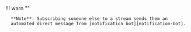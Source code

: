 !!! warn ""

      **Note**: Subscribing someone else to a stream sends them an
      automated direct message from [notification bot][notification-bot].

[notification-bot]: /help/configure-automated-notices
